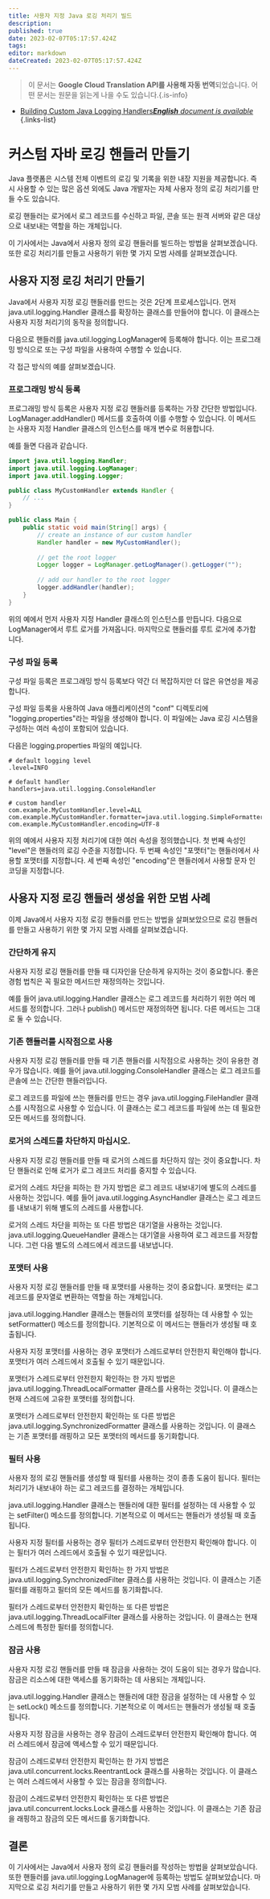 ```yaml
---
title: 사용자 지정 Java 로깅 처리기 빌드
description: 
published: true
date: 2023-02-07T05:17:57.424Z
tags: 
editor: markdown
dateCreated: 2023-02-07T05:17:57.424Z
---
```


> 이 문서는 **Google Cloud Translation API를 사용해 자동 번역**되었습니다.
어떤 문서는 원문을 읽는게 나을 수도 있습니다.{.is-info}



- [Building Custom Java Logging Handlers***English** document is available*](/en/Knowledge-base/Java/building-custom-java-logging-handlers)
{.links-list}


# 커스텀 자바 로깅 핸들러 만들기

Java 플랫폼은 시스템 전체 이벤트의 로깅 및 기록을 위한 내장 지원을 제공합니다. 즉시 사용할 수 있는 많은 옵션 외에도 Java 개발자는 자체 사용자 정의 로깅 처리기를 만들 수도 있습니다.

로깅 핸들러는 로거에서 로그 레코드를 수신하고 파일, 콘솔 또는 원격 서버와 같은 대상으로 내보내는 역할을 하는 개체입니다.

이 기사에서는 Java에서 사용자 정의 로깅 핸들러를 빌드하는 방법을 살펴보겠습니다. 또한 로깅 처리기를 만들고 사용하기 위한 몇 가지 모범 사례를 살펴보겠습니다.

## 사용자 지정 로깅 처리기 만들기

Java에서 사용자 지정 로깅 핸들러를 만드는 것은 2단계 프로세스입니다. 먼저 java.util.logging.Handler 클래스를 확장하는 클래스를 만들어야 합니다. 이 클래스는 사용자 지정 처리기의 동작을 정의합니다.

다음으로 핸들러를 java.util.logging.LogManager에 등록해야 합니다. 이는 프로그래밍 방식으로 또는 구성 파일을 사용하여 수행할 수 있습니다.

각 접근 방식의 예를 살펴보겠습니다.

### 프로그래밍 방식 등록

프로그래밍 방식 등록은 사용자 지정 로깅 핸들러를 등록하는 가장 간단한 방법입니다. LogManager.addHandler() 메서드를 호출하여 이를 수행할 수 있습니다. 이 메서드는 사용자 지정 Handler 클래스의 인스턴스를 매개 변수로 허용합니다.

예를 들면 다음과 같습니다.

```java
import java.util.logging.Handler;
import java.util.logging.LogManager;
import java.util.logging.Logger;

public class MyCustomHandler extends Handler {
    // ...
}

public class Main {
    public static void main(String[] args) {
        // create an instance of our custom handler
        Handler handler = new MyCustomHandler();
        
        // get the root logger
        Logger logger = LogManager.getLogManager().getLogger("");
        
        // add our handler to the root logger
        logger.addHandler(handler);
    }
}
```

위의 예에서 먼저 사용자 지정 Handler 클래스의 인스턴스를 만듭니다. 다음으로 LogManager에서 루트 로거를 가져옵니다. 마지막으로 핸들러를 루트 로거에 추가합니다.

### 구성 파일 등록

구성 파일 등록은 프로그래밍 방식 등록보다 약간 더 복잡하지만 더 많은 유연성을 제공합니다.

구성 파일 등록을 사용하여 Java 애플리케이션의 "conf" 디렉토리에 "logging.properties"라는 파일을 생성해야 합니다. 이 파일에는 Java 로깅 시스템을 구성하는 여러 속성이 포함되어 있습니다.

다음은 logging.properties 파일의 예입니다.

```
# default logging level
.level=INFO

# default handler
handlers=java.util.logging.ConsoleHandler

# custom handler
com.example.MyCustomHandler.level=ALL
com.example.MyCustomHandler.formatter=java.util.logging.SimpleFormatter
com.example.MyCustomHandler.encoding=UTF-8
```

위의 예에서 사용자 지정 처리기에 대한 여러 속성을 정의했습니다. 첫 번째 속성인 "level"은 핸들러의 로깅 수준을 지정합니다. 두 번째 속성인 "포맷터"는 핸들러에서 사용할 포맷터를 지정합니다. 세 번째 속성인 "encoding"은 핸들러에서 사용할 문자 인코딩을 지정합니다.

## 사용자 지정 로깅 핸들러 생성을 위한 모범 사례

이제 Java에서 사용자 지정 로깅 핸들러를 만드는 방법을 살펴보았으므로 로깅 핸들러를 만들고 사용하기 위한 몇 가지 모범 사례를 살펴보겠습니다.

### 간단하게 유지

사용자 지정 로깅 핸들러를 만들 때 디자인을 단순하게 유지하는 것이 중요합니다. 좋은 경험 법칙은 꼭 필요한 메서드만 재정의하는 것입니다.

예를 들어 java.util.logging.Handler 클래스는 로그 레코드를 처리하기 위한 여러 메서드를 정의합니다. 그러나 publish() 메서드만 재정의하면 됩니다. 다른 메서드는 그대로 둘 수 있습니다.

### 기존 핸들러를 시작점으로 사용

사용자 지정 로깅 핸들러를 만들 때 기존 핸들러를 시작점으로 사용하는 것이 유용한 경우가 많습니다. 예를 들어 java.util.logging.ConsoleHandler 클래스는 로그 레코드를 콘솔에 쓰는 간단한 핸들러입니다.

로그 레코드를 파일에 쓰는 핸들러를 만드는 경우 java.util.logging.FileHandler 클래스를 시작점으로 사용할 수 있습니다. 이 클래스는 로그 레코드를 파일에 쓰는 데 필요한 모든 메서드를 정의합니다.

### 로거의 스레드를 차단하지 마십시오.

사용자 지정 로깅 핸들러를 만들 때 로거의 스레드를 차단하지 않는 것이 중요합니다. 차단 핸들러로 인해 로거가 로그 레코드 처리를 중지할 수 있습니다.

로거의 스레드 차단을 피하는 한 가지 방법은 로그 레코드 내보내기에 별도의 스레드를 사용하는 것입니다. 예를 들어 java.util.logging.AsyncHandler 클래스는 로그 레코드를 내보내기 위해 별도의 스레드를 사용합니다.

로거의 스레드 차단을 피하는 또 다른 방법은 대기열을 사용하는 것입니다. java.util.logging.QueueHandler 클래스는 대기열을 사용하여 로그 레코드를 저장합니다. 그런 다음 별도의 스레드에서 레코드를 내보냅니다.

### 포맷터 사용

사용자 지정 로깅 핸들러를 만들 때 포맷터를 사용하는 것이 중요합니다. 포맷터는 로그 레코드를 문자열로 변환하는 역할을 하는 개체입니다.

java.util.logging.Handler 클래스는 핸들러의 포맷터를 설정하는 데 사용할 수 있는 setFormatter() 메소드를 정의합니다. 기본적으로 이 메서드는 핸들러가 생성될 때 호출됩니다.

사용자 지정 포맷터를 사용하는 경우 포맷터가 스레드로부터 안전한지 확인해야 합니다. 포맷터가 여러 스레드에서 호출될 수 있기 때문입니다.

포맷터가 스레드로부터 안전한지 확인하는 한 가지 방법은 java.util.logging.ThreadLocalFormatter 클래스를 사용하는 것입니다. 이 클래스는 현재 스레드에 고유한 포맷터를 정의합니다.

포맷터가 스레드로부터 안전한지 확인하는 또 다른 방법은 java.util.logging.SynchronizedFormatter 클래스를 사용하는 것입니다. 이 클래스는 기존 포맷터를 래핑하고 모든 포맷터의 메서드를 동기화합니다.

### 필터 사용

사용자 정의 로깅 핸들러를 생성할 때 필터를 사용하는 것이 종종 도움이 됩니다. 필터는 처리기가 내보내야 하는 로그 레코드를 결정하는 개체입니다.

java.util.logging.Handler 클래스는 핸들러에 대한 필터를 설정하는 데 사용할 수 있는 setFilter() 메소드를 정의합니다. 기본적으로 이 메서드는 핸들러가 생성될 때 호출됩니다.

사용자 지정 필터를 사용하는 경우 필터가 스레드로부터 안전한지 확인해야 합니다. 이는 필터가 여러 스레드에서 호출될 수 있기 때문입니다.

필터가 스레드로부터 안전한지 확인하는 한 가지 방법은 java.util.logging.SynchronizedFilter 클래스를 사용하는 것입니다. 이 클래스는 기존 필터를 래핑하고 필터의 모든 메서드를 동기화합니다.

필터가 스레드로부터 안전한지 확인하는 또 다른 방법은 java.util.logging.ThreadLocalFilter 클래스를 사용하는 것입니다. 이 클래스는 현재 스레드에 특정한 필터를 정의합니다.

### 잠금 사용

사용자 지정 로깅 핸들러를 만들 때 잠금을 사용하는 것이 도움이 되는 경우가 많습니다. 잠금은 리소스에 대한 액세스를 동기화하는 데 사용되는 개체입니다.

java.util.logging.Handler 클래스는 핸들러에 대한 잠금을 설정하는 데 사용할 수 있는 setLock() 메소드를 정의합니다. 기본적으로 이 메서드는 핸들러가 생성될 때 호출됩니다.

사용자 지정 잠금을 사용하는 경우 잠금이 스레드로부터 안전한지 확인해야 합니다. 여러 스레드에서 잠금에 액세스할 수 있기 때문입니다.

잠금이 스레드로부터 안전한지 확인하는 한 가지 방법은 java.util.concurrent.locks.ReentrantLock 클래스를 사용하는 것입니다. 이 클래스는 여러 스레드에서 사용할 수 있는 잠금을 정의합니다.

잠금이 스레드로부터 안전한지 확인하는 또 다른 방법은 java.util.concurrent.locks.Lock 클래스를 사용하는 것입니다. 이 클래스는 기존 잠금을 래핑하고 잠금의 모든 메서드를 동기화합니다.

## 결론

이 기사에서는 Java에서 사용자 정의 로깅 핸들러를 작성하는 방법을 살펴보았습니다. 또한 핸들러를 java.util.logging.LogManager에 등록하는 방법도 살펴보았습니다. 마지막으로 로깅 처리기를 만들고 사용하기 위한 몇 가지 모범 사례를 살펴보았습니다.